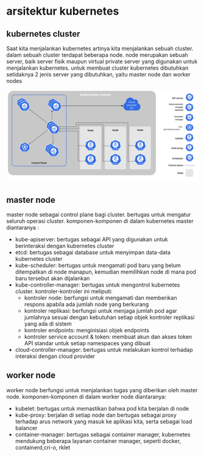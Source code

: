 # arsitektur kubernetes

## kubernetes cluster

Saat kita menjalankan kubernetes artinya kita menjalankan sebuah cluster. dalam sebuah cluster terdapat beberapa node. node merupakan sebuah server, baik server fisik maupun virtual private server yang digunakan untuk menjalankan kubernetes. untuk membuat cluster kubernetes dibutuhkan setidaknya 2 jenis server yang dibutuhkan, yaitu master node dan worker nodes

![Untitled](arsitektur%20kubernetes%202984be398c7a48e2938f466ebb720320/Untitled.png)

## master node

master node sebagai control plane bagi cluster. bertugas untuk mengatur seluruh operasi cluster.
komponen-komponen di dalam kubernetes master diantaranya :

- kube-apiserver: bertugas sebagai API yang digunakan untuk berinteraksi dengan kubernetes cluster
- etcd: bertugas sebagai database untuk menyimpan data-data kubernetes cluster
- kube-scheduler: bertugas untuk mengamati pod baru yang belum ditempatkan di node manapun, kemudian memilihkan node di mana pod baru tersebut akan dijalankan
- kube-controller-manager: bertugas untuk mengontrol kubernetes cluster. kontroler-kontroler ini meliputi:
    - kontroler node: berfungsi untuk mengamati dan memberikan respons apabila ada jumlah node yang berkurang
    - kontroler replikasi: berfungsi untuk menjaga jumlah pod agar jumlahnya sesuai dengan kebutuhan setiap objek kontroler replikasi yang ada di sistem
    - kontroler endpoints: menginisiasi objek endpoints
    - kontroler service account & token: membuat akun dan akses token API standar untuk setiap namespaces yang dibuat
- cloud-controller-manager: bertugas untuk melakukan kontrol terhadap interaksi dengan cloud provider

## worker node

worker node berfungsi untuk menjalankan tugas yang diberikan oleh master node. komponen-komponen di dalam worker node diantaranya:

- kubelet: bertugas untuk memastikan bahwa pod kita berjalan di node
- kube-proxy: berjalan di setiap node dan bertugas sebagai proxy terhadap arus network yang masuk ke aplikasi kita, serta sebagai load balancer
- container-manager: bertugas sebagai container manager, kubernetes mendukung beberapa layanan container manager, seperti docker, containerd,cri-o, rklet